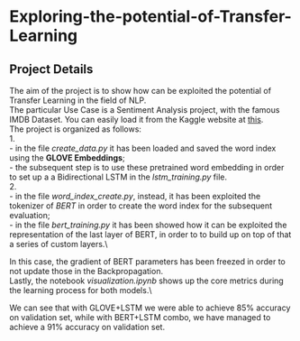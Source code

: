# Exploring-the-potential-of-Transfer-Learning
## Project Details
The aim of the project is to show how can be exploited the potential of Transfer Learning in the field of NLP.\
The particular Use Case is a Sentiment Analysis project, with the famous IMDB Dataset. You can easily load it from the Kaggle website at [this](https://www.kaggle.com/datasets/ashirwadsangwan/imdb-dataset).\
The project is organized as follows:\
1.\
    - in the file *create_data.py* it has been loaded and saved the word index using the **GLOVE Embeddings**;\
    - the subsequent step is to use these pretrained word embedding in order to set up a a Bidirectional LSTM in the *lstm_training.py* file.\
2. \
    - in the file *word_index_create.py*, instead, it has been exploited the tokenizer of *BERT* in order to create the word index for the subsequent evaluation;\
    - in the file *bert_training.py* it has been showed how it can be exploited the representation of the last layer of BERT, in order to to build up on top of that a series of custom layers.\

In this case, the gradient of BERT parameters has been freezed in order to not update those in the Backpropagation.\
Lastly, the notebook *visualization.ipynb* shows up the core metrics during the learning process for both models.\

We can see that with GLOVE+LSTM we were able to achieve 85% accuracy on validation set, while with BERT+LSTM combo, we have managed to achieve a 91% accuracy on validation set.
